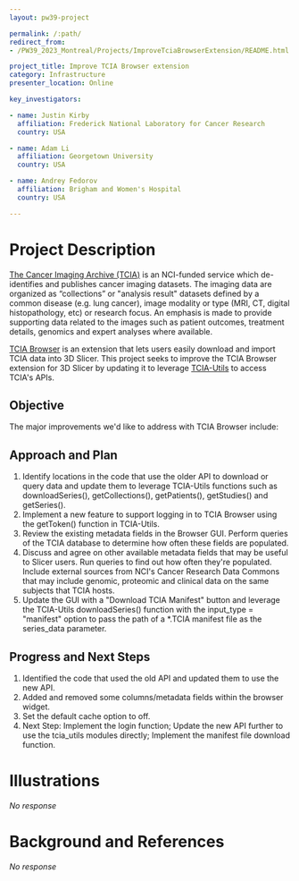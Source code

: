 ```yaml
---
layout: pw39-project

permalink: /:path/
redirect_from:
- /PW39_2023_Montreal/Projects/ImproveTciaBrowserExtension/README.html

project_title: Improve TCIA Browser extension
category: Infrastructure
presenter_location: Online

key_investigators:

- name: Justin Kirby
  affiliation: Frederick National Laboratory for Cancer Research
  country: USA

- name: Adam Li
  affiliation: Georgetown University
  country: USA

- name: Andrey Fedorov
  affiliation: Brigham and Women's Hospital
  country: USA

---
```


# Project Description

<!-- Add a short paragraph describing the project. -->

[The Cancer Imaging Archive (TCIA)](https://www.cancerimagingarchive.net/) is an NCI-funded service which de-identifies and publishes cancer imaging datasets.  The imaging data are organized as “collections” or "analysis result" datasets defined by a common disease (e.g. lung cancer), image modality or type (MRI, CT, digital histopathology, etc) or research focus. An emphasis is made to provide supporting data related to the images such as patient outcomes, treatment details, genomics and expert analyses where available.

[TCIA Browser](https://github.com/QIICR/TCIABrowser) is an extension that lets users easily download and import TCIA data into 3D Slicer.  This project seeks to improve the TCIA Browser extension for 3D Slicer by updating it to leverage [TCIA-Utils](https://github.com/kirbyju/tcia_utils) to access TCIA's APIs.

## Objective

<!-- Describe here WHAT you would like to achieve (what you will have as end result). -->

The major improvements we'd like to address with TCIA Browser include:

## Approach and Plan

<!-- Describe here HOW you would like to achieve the objectives stated above. -->

1.  Identify locations in the code that use the older API to download or query data and update them to leverage TCIA-Utils functions such as downloadSeries(), getCollections(), getPatients(), getStudies() and getSeries().
2.  Implement a new feature to support logging in to TCIA Browser using the getToken() function in TCIA-Utils.
3.  Review the existing metadata fields in the Browser GUI.  Perform queries of the TCIA database to determine how often these fields are populated.
4.  Discuss and agree on other available metadata fields that may be useful to Slicer users.  Run queries to find out how often they're populated.  Include external sources from NCI's Cancer Research Data Commons that may include genomic, proteomic and clinical data on the same subjects that TCIA hosts.
5.  Update the GUI with a "Download TCIA Manifest" button and leverage the TCIA-Utils downloadSeries() function with the input_type = "manifest" option to pass the path of a \*.TCIA manifest file as the series_data parameter.

## Progress and Next Steps

<!-- Update this section as you make progress, describing of what you have ACTUALLY DONE.
     If there are specific steps that you could not complete then you can describe them here, too. -->

1.  Identified the code that used the old API and updated them to use the new API.
2.  Added and removed some columns/metadata fields within the browser widget.
3.  Set the default cache option to off.
4.  Next Step: Implement the login function; Update the new API further to use the tcia_utils modules directly; Implement the manifest file download function.

# Illustrations

<!-- Add pictures and links to videos that demonstrate what has been accomplished. -->

*No response*

# Background and References

<!-- If you developed any software, include link to the source code repository.
     If possible, also add links to sample data, and to any relevant publications. -->

*No response*
